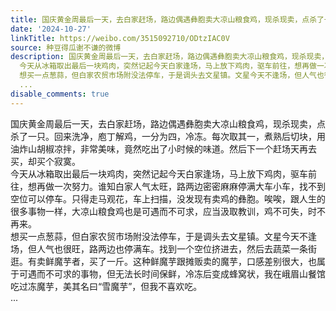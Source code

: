 ```yaml
---
title: 国庆黄金周最后一天，去白家赶场，路边偶遇彝胞卖大凉山粮食鸡，现杀现卖，点杀了一只。回来洗净，庖丁解鸡，一分为四，冷冻。每次取其一，煮熟后切块，用油炸山...
date: '2024-10-27'
linkTitle: https://weibo.com/3515092710/ODtzIAC0V
source: 种豆得瓜谢不谦的微博
description: 国庆黄金周最后一天，去白家赶场，路边偶遇彝胞卖大凉山粮食鸡，现杀现卖，点杀了一只。回来洗净，庖丁解鸡，一分为四，冷冻。每次取其一，煮熟后切块，用油炸山胡椒凉拌，非常美味，竟然吃出了小时候的味道。然后下一个赶场天再去买，却买个寂寞。<br>
  今天从冰箱取出最后一块鸡肉，突然记起今天白家逢场，马上放下鸡肉，驱车前往，想再做一次努力。谁知白家人气太旺，路两边密密麻麻停满大车小车，找不到空位可以停车。只得走马观花，车上扫描，没发现有卖鸡的彝胞。唉唉，跟人生的很多事物一样，大凉山粮食鸡也是可遇而不可求，应当汲取教训，鸡不可失，时不再来。<br>
  想买一点葱蒜，但白家农贸市场附没法停车，于是调头去文星镇。文星今天不逢场，但人气也很旺，路两边也停满车。找到一个空位挤进去，然后去蔬菜一条街逛。有卖鲜魔芋者，买了一斤。这种鲜魔芋跟摊贩卖的魔芋，口感差别很大，也属于可遇而不可求的事物，但无法长时间保鲜，冷冻后变成蜂窝状，我在峨眉山餐馆吃过冻魔芋，美其名曰“雪魔芋”，但我不喜欢吃。<br>
  ...
disable_comments: true
---
```

国庆黄金周最后一天，去白家赶场，路边偶遇彝胞卖大凉山粮食鸡，现杀现卖，点杀了一只。回来洗净，庖丁解鸡，一分为四，冷冻。每次取其一，煮熟后切块，用油炸山胡椒凉拌，非常美味，竟然吃出了小时候的味道。然后下一个赶场天再去买，却买个寂寞。<br> 今天从冰箱取出最后一块鸡肉，突然记起今天白家逢场，马上放下鸡肉，驱车前往，想再做一次努力。谁知白家人气太旺，路两边密密麻麻停满大车小车，找不到空位可以停车。只得走马观花，车上扫描，没发现有卖鸡的彝胞。唉唉，跟人生的很多事物一样，大凉山粮食鸡也是可遇而不可求，应当汲取教训，鸡不可失，时不再来。<br> 想买一点葱蒜，但白家农贸市场附没法停车，于是调头去文星镇。文星今天不逢场，但人气也很旺，路两边也停满车。找到一个空位挤进去，然后去蔬菜一条街逛。有卖鲜魔芋者，买了一斤。这种鲜魔芋跟摊贩卖的魔芋，口感差别很大，也属于可遇而不可求的事物，但无法长时间保鲜，冷冻后变成蜂窝状，我在峨眉山餐馆吃过冻魔芋，美其名曰“雪魔芋”，但我不喜欢吃。<br> ...